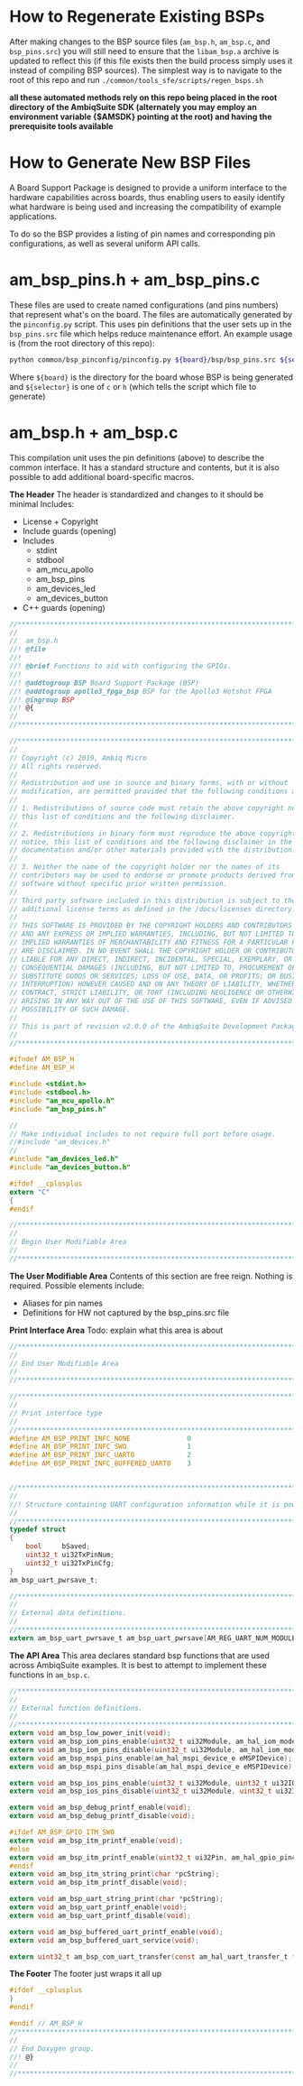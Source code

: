How to Regenerate Existing BSPs
===============================
After making changes to the BSP source files (```am_bsp.h```, ```am_bsp.c```,  and ```bsp_pins.src```) you will still need to ensure that the ```libam_bsp.a``` archive is updated to reflect this (if this file exists then the build process simply uses it instead of compiling BSP sources). The simplest way is to navigate to the root of this repo and run ```./common/tools_sfe/scripts/regen_bsps.sh```

**all these automated methods rely on this repo being placed in the root directory of the AmbiqSuite SDK (alternately you may employ an environment variable {$AMSDK} pointing at the root) and having the prerequisite tools available**

How to Generate New BSP Files
=============================

A Board Support Package is designed to provide a uniform interface to the hardware capabilities across boards, thus enabling users to easily identify what hardware is being used and increasing the compatibility of example applications.

To do so the BSP provides a listing of pin names and corresponding pin configurations, as well as several uniform API calls.


am_bsp_pins.h + am_bsp_pins.c
=============================

These files are used to create named configurations (and pins numbers) that represent what's on the board. The files are automatically generated by the ```pinconfig.py``` script. This uses pin definitions that the user sets up in the ```bsp_pins.src``` file which helps reduce maintenance effort. An example usage is (from the root directory of this repo):

```bash
python common/bsp_pinconfig/pinconfig.py ${board}/bsp/bsp_pins.src ${selector} > ${board}/bsp/am_bsp_pins.${selector}
```
Where ```${board}``` is the directory for the board whose BSP is being generated and ```${selector}``` is one of ```c``` or ```h``` (which tells the script which file to generate)


am_bsp.h + am_bsp.c
===================

This compilation unit uses the pin definitions (above) to describe the common interface. It has a standard structure and contents, but it is also possible to add additional board-specific macros.

**The Header**
The header is standardized and changes to it should be minimal
Includes:
- License + Copyright
- Include guards (opening)
- Includes
    - stdint
    - stdbool
    - am_mcu_apollo
    - am_bsp_pins
    - am_devices_led
    - am_devices_button
- C++ guards (opening)

``` c
//*****************************************************************************
//
//  am_bsp.h
//! @file
//!
//! @brief Functions to aid with configuring the GPIOs.
//!
//! @addtogroup BSP Board Support Package (BSP)
//! @addtogroup apollo3_fpga_bsp BSP for the Apollo3 Hotshot FPGA
//! @ingroup BSP
//! @{
//
//*****************************************************************************

//*****************************************************************************
//
// Copyright (c) 2019, Ambiq Micro
// All rights reserved.
// 
// Redistribution and use in source and binary forms, with or without
// modification, are permitted provided that the following conditions are met:
// 
// 1. Redistributions of source code must retain the above copyright notice,
// this list of conditions and the following disclaimer.
// 
// 2. Redistributions in binary form must reproduce the above copyright
// notice, this list of conditions and the following disclaimer in the
// documentation and/or other materials provided with the distribution.
// 
// 3. Neither the name of the copyright holder nor the names of its
// contributors may be used to endorse or promote products derived from this
// software without specific prior written permission.
// 
// Third party software included in this distribution is subject to the
// additional license terms as defined in the /docs/licenses directory.
// 
// THIS SOFTWARE IS PROVIDED BY THE COPYRIGHT HOLDERS AND CONTRIBUTORS "AS IS"
// AND ANY EXPRESS OR IMPLIED WARRANTIES, INCLUDING, BUT NOT LIMITED TO, THE
// IMPLIED WARRANTIES OF MERCHANTABILITY AND FITNESS FOR A PARTICULAR PURPOSE
// ARE DISCLAIMED. IN NO EVENT SHALL THE COPYRIGHT HOLDER OR CONTRIBUTORS BE
// LIABLE FOR ANY DIRECT, INDIRECT, INCIDENTAL, SPECIAL, EXEMPLARY, OR
// CONSEQUENTIAL DAMAGES (INCLUDING, BUT NOT LIMITED TO, PROCUREMENT OF
// SUBSTITUTE GOODS OR SERVICES; LOSS OF USE, DATA, OR PROFITS; OR BUSINESS
// INTERRUPTION) HOWEVER CAUSED AND ON ANY THEORY OF LIABILITY, WHETHER IN
// CONTRACT, STRICT LIABILITY, OR TORT (INCLUDING NEGLIGENCE OR OTHERWISE)
// ARISING IN ANY WAY OUT OF THE USE OF THIS SOFTWARE, EVEN IF ADVISED OF THE
// POSSIBILITY OF SUCH DAMAGE.
//
// This is part of revision v2.0.0 of the AmbiqSuite Development Package.
//
//*****************************************************************************

#ifndef AM_BSP_H
#define AM_BSP_H

#include <stdint.h>
#include <stdbool.h>
#include "am_mcu_apollo.h"
#include "am_bsp_pins.h"

//
// Make individual includes to not require full port before usage.
//#include "am_devices.h"
//
#include "am_devices_led.h"
#include "am_devices_button.h"

#ifdef __cplusplus
extern "C"
{
#endif

//*****************************************************************************
//
// Begin User Modifiable Area
//
//*****************************************************************************
```

**The User Modifiable Area**
Contents of this section are free reign. Nothing is required. Possible elements include:
- Aliases for pin names 
- Definitions for HW not captured by the bsp_pins.src file

**Print Interface Area**
Todo: explain what this area is about
```c
//*****************************************************************************
//
// End User Modifiable Area
//
//*****************************************************************************

//*****************************************************************************
//
// Print interface type
//
//*****************************************************************************
#define AM_BSP_PRINT_INFC_NONE              0
#define AM_BSP_PRINT_INFC_SWO               1
#define AM_BSP_PRINT_INFC_UART0             2
#define AM_BSP_PRINT_INFC_BUFFERED_UART0    3


//*****************************************************************************
//
//! Structure containing UART configuration information while it is powered down.
//
//*****************************************************************************
typedef struct
{
    bool     bSaved;
    uint32_t ui32TxPinNum;
    uint32_t ui32TxPinCfg;
}
am_bsp_uart_pwrsave_t;

//*****************************************************************************
//
// External data definitions.
//
//*****************************************************************************
extern am_bsp_uart_pwrsave_t am_bsp_uart_pwrsave[AM_REG_UART_NUM_MODULES];

```

**The API Area**
This area declares standard bsp functions that are used across AmbiqSuite examples. It is best to attempt to implement these functions in ```am_bsp.c```.
```c
//*****************************************************************************
//
// External function definitions.
//
//*****************************************************************************
extern void am_bsp_low_power_init(void);
extern void am_bsp_iom_pins_enable(uint32_t ui32Module, am_hal_iom_mode_e eIOMMode);
extern void am_bsp_iom_pins_disable(uint32_t ui32Module, am_hal_iom_mode_e eIOMMode);
extern void am_bsp_mspi_pins_enable(am_hal_mspi_device_e eMSPIDevice);
extern void am_bsp_mspi_pins_disable(am_hal_mspi_device_e eMSPIDevice);

extern void am_bsp_ios_pins_enable(uint32_t ui32Module, uint32_t ui32IOSMode);   // SparkFun Edge does not expose IO Slave Clock signal, so hiding these functions
extern void am_bsp_ios_pins_disable(uint32_t ui32Module, uint32_t ui32IOSMode);

extern void am_bsp_debug_printf_enable(void);
extern void am_bsp_debug_printf_disable(void);

#ifdef AM_BSP_GPIO_ITM_SWO
extern void am_bsp_itm_printf_enable(void);
#else
extern void am_bsp_itm_printf_enable(uint32_t ui32Pin, am_hal_gpio_pincfg_t sPincfg);
#endif
extern void am_bsp_itm_string_print(char *pcString);
extern void am_bsp_itm_printf_disable(void);

extern void am_bsp_uart_string_print(char *pcString);
extern void am_bsp_uart_printf_enable(void);
extern void am_bsp_uart_printf_disable(void);

extern void am_bsp_buffered_uart_printf_enable(void);
extern void am_bsp_buffered_uart_service(void);

extern uint32_t am_bsp_com_uart_transfer(const am_hal_uart_transfer_t *psTransfer);
```

**The Footer**
The footer just wraps it all up
```c
#ifdef __cplusplus
}
#endif

#endif // AM_BSP_H
//*****************************************************************************
//
// End Doxygen group.
//! @}
//
//*****************************************************************************
```

